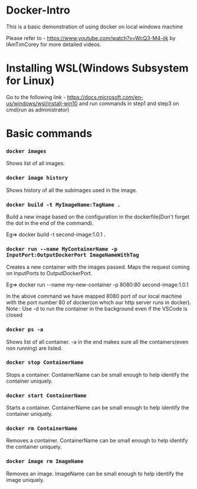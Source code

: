 # Docker-Intro

This is a basic demonstration of using docker on local windows machine

Please refer to - https://www.youtube.com/watch?v=WcQ3-M4-jik by IAmTimCorey for more detailed videos.

# Installing WSL(Windows Subsystem for Linux)

Go to the following link - https://docs.microsoft.com/en-us/windows/wsl/install-win10 and run commands in step1 and step3 on cmd(run as administrator)

# Basic commands

### `docker images`
Shows list of all images.

### `docker image history`
Shows history of all the subimages used in the image.

### `docker build -t MyImageName:TagName .`
Build a new image based on the configuration in the dockerfile(Don't forget the dot in the end of the command).

Eg=> docker build -t second-image:1.0.1 .

### `docker run --name MyContainerName -p InputPort:OutputDockerPort ImageNameWithTag`
Creates a new container with the images passed. Maps the request coming on InputPorts to OutputDockerPort.

Eg=> docker run --name my-new-container -p 8080:80 second-image:1.0.1

In the above command we have mapped 8080 port of our local machine with the port number 80 of docker(on which our http server runs in docker).
Note : Use -d to run the container in the background even if the VSCode is closed

### `docker ps -a`
Shows list of all container. -a in the end makes sure all the containers(even non running) are listed.

### `docker stop ContainerName`
Stops a container. ContainerName can be small enough to help identify the container uniquely.

### `docker start ContainerName`
Starts a container. ContainerName can be small enough to help identify the container uniquely.

### `docker rm ContainerName`
Removes a container. ContainerName can be small enough to help identify the container uniquely.

### `docker image rm ImageName`
Removes an image. ImageName can be small enough to help identify the image uniquely.
